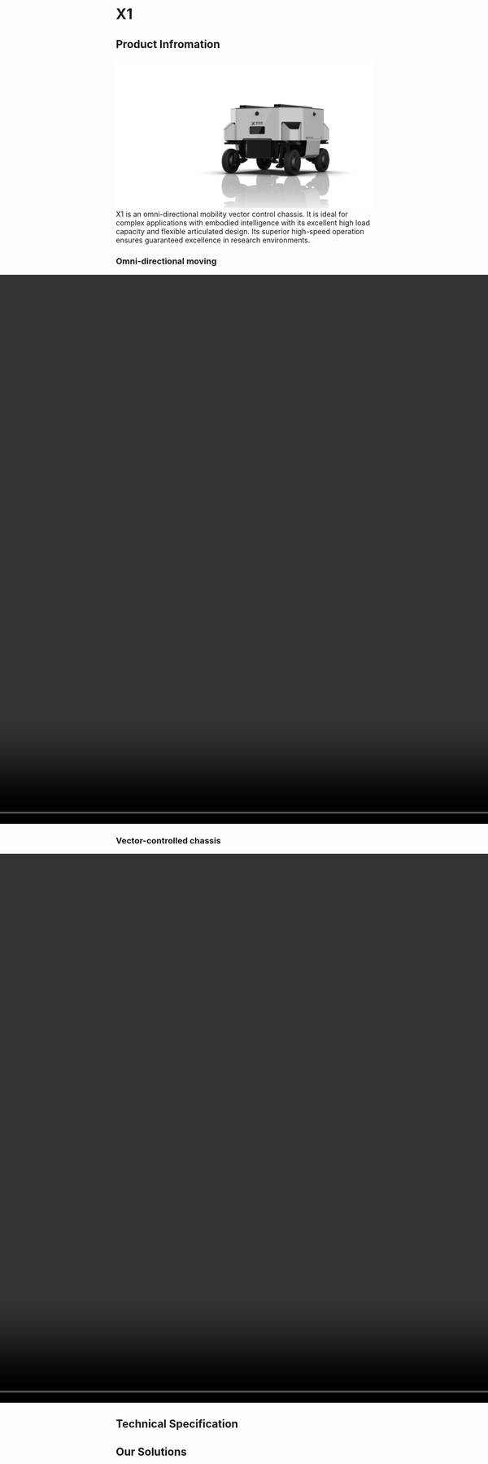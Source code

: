 
# X1
## Product Infromation
![A1 image](../product_images_video/X1/X1.png)
X1 is an omni-directional mobility vector control chassis. 
It is ideal for complex applications with embodied intelligence with its excellent high load capacity and flexible articulated design. 
Its superior high-speed operation ensures guaranteed excellence in research environments.

### Omni-directional moving
<div style="display: flex; justify-content: center; align-items: center;">
<video width="1920" height="1080" controls>
  <source src="../../product_images_video/A1/A1_1_compress.mp4" type="video/mp4">
  Your browser does not support the video tag.
</video>
</div>

### Vector-controlled chassis
<div style="display: flex; justify-content: center; align-items: center;">
<video width="1920" height="1080" controls>
  <source src="../../product_images_video/X1/X1_2_compress.mp4" type="video/mp4">
  Your browser does not support the video tag.
</video>
</div>

## Technical Specification

## Our Solutions

